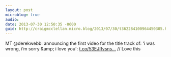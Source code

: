```yaml
---
layout: post
microblog: true
audio: 
date: 2013-07-30 12:50:35 -0600
guid: http://craigmcclellan.micro.blog/2013/07/30/t362284100964450305.html
---
```

MT @derekwebb: announcing the first video for the title track of: ‘i was wrong, i’m sorry &amp;amp; i love you': [t.co/53EJRvsns...](http://t.co/53EJRvsnsn) // Love this
